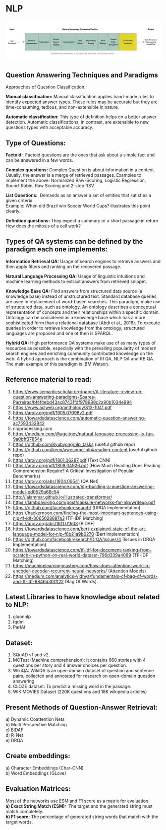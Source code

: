 # NLP  

![Screenshot](NLP.png)
## Question Answering Techniques and Paradigms  

Approaches of Question Classification:  

<b>Manual classification:</b>​ Manual classification applies hand-made rules to identify expected answer types. These rules may be accurate but they are time-consuming, tedious, and non-extensible in nature.  

<b>Automatic classification:</b>​ This type of definition helps on a better answer detection. Automatic classifications, in contrast, are extensible to new questions types with acceptable accuracy.  

## Type of Questions:  

<b>Factoid:</b> ​ Factoid questions are the ones that ask about a simple fact and can be answered in a few words.  

<b>Complex questions:</b>​ Complex Question is about information in a context. Usually, the answer is a merge of retrieved passages.
Examples to implement the above: Normalized Raw-Scoring, Logistic Regression, Round-Robin, Raw Scoring and 2-step RSV.  

<b>List Questions:</b> ​ Demands as an answer a set of entities that satisfies a given criteria.  
Example: When did Brazil win Soccer World Cups? illustrates this point clearly.  
 
<b>Definition questions:</b>​ They expect a summary or a short passage in return
How does the mitosis of a cell work?  

## Types of QA systems can be defined by the paradigm each one implements:

<b>Information Retrieval QA:</b>​ Usage of search engines to retrieve answers and then apply filters and ranking on the recovered passage.  

<b>Natural Language Processing QA:</b>​ Usage of linguistic intuitions and machine learning methods to extract answers from retrieved snippet.  

<b>Knowledge Base QA:</b>​ Find answers from structured data source (a knowledge base) instead of unstructured text. Standard database queries are used in replacement of word-based searches. This paradigm, make use of structured data, such as ontology. An ontology describes a conceptual representation of concepts and their relationships within a specific domain. Ontology can be considered as a knowledge base which has a more sophisticated form than a relational database (Abdi et al., 2016). To execute queries in order to retrieve knowledge from the ontology, structured languages are proposed and one of then is SPARQL.  

<b>Hybrid QA:</b>​ High performance QA systems make use of as many types of resources as possible, especially with the prevailing popularity of modern search engines and enriching community contributed knowledge on the web. A hybrid approach is the combination of IR QA, NLP QA and KB QA. The main example of this paradigm is IBM Watson.  


## Reference material to read:  

1. https://www.semanticscholar.org/paper/A-literature-review-on-question-answering-paradigms-Soares-Parreiras/bf4f4ebd43ac87431fdf978988c2a90b1034e994  
2. https://www.aclweb.org/anthology/S13-1041.pdf  
3. https://arxiv.org/pdf/1905.07098v2.pdf  
4. https://towardsdatascience.com/automatic-question-answering-ac7593432842  
5. nlpprocessing.com  
6. https://medium.com/@ageitgey/natural-language-processing-is-fun-9a0bff37854e  
7. https://github.com/Kyubyong/nlp_tasks (useful github repo)  
8. https://github.com/keon/awesome-nlp#reading-content (useful github repo)   
9. https://arxiv.org/pdf/1801.06287.pdf (Text CNN)  
10. https://arxiv.org/pdf/1808.04926.pdf (How Much Reading Does Reading Comprehension Require?
A Critical Investigation of Popular Benchmarks)  
11. https://arxiv.org/abs/1804.09541 (QA Net)  
12. https://towardsdatascience.com/nlp-building-a-question-answering-model-ed0529a68c54  
13. http://jalammar.github.io/illustrated-transformer/  
14. https://lambdaviking.com/post/capsule-networks-for-nlp/writeup.pdf  
15. https://github.com/facebookresearch/  (DRQA Implementation)
16. https://hackernoon.com/finding-the-most-important-sentences-using-nlp-tf-idf-3065028897a3  (TF-IDF Matching)  
17. https://arxiv.org/abs/1611.01603 (BiDAF)  
18. https://towardsdatascience.com/bert-explained-state-of-the-art-language-model-for-nlp-f8b21a9b6270  (Bert Implementation)    
19. https://github.com/facebookresearch/DrQA/issues/4 (Issues in DRQA Implementation)  
20. https://towardsdatascience.com/tf-idf-for-document-ranking-from-scratch-in-python-on-real-world-dataset-796d339a4089
(TF-IDF Matching)  
21. https://machinelearningmastery.com/how-does-attention-work-in-encoder-decoder-recurrent-neural-networks/ (Attention Models)  
22. https://medium.com/analytics-vidhya/fundamentals-of-bag-of-words-and-tf-idf-9846d301ff22 (Bag Of Words).   



## Latest Libraries to have knowledge about related to NLP:  

1. gluonnlp  
2. tqdm  
3. ParlAI  

## Dataset:  

1. SQuAD v1 and v2.  
2. MCTest (Machine comprehension): It contains 660 stories with 4 questions per story and 4 answer choices per question.  
3. WikiQA: WikiQA is an open domain dataset of question and sentence pairs, collected and annotated for research on open-domain question answering.  
4. CLOZE dataset: To predict a missing word in the passage.  
5. WIKIMOVIES Dataset (220K questions and 18K wikipedia articles)  

## Present Methods of Question-Answer Retrieval:

a) Dynamic Coattention Nets  
b) Multi Perspective Matching  
c) BiDAF  
d) R-Net  
e) DRQA  

## Create embeddings:  

a) Character Embeddings (Char-CNN)  
b) Word Embeddings (GLove)  

## Evaluation Matrices:  

Most of the networks use ESM and F1 score as a matrix for evaluation.  
<b>a) Exact String Match (ESM): </b>​ The target and the generated string must match completely.  
<b>b) F1 score:</b>​ The percentage of generated string words that match with the target words. 





